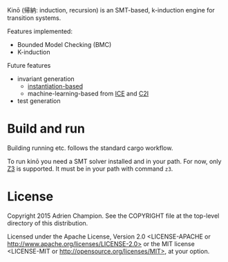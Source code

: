 Kinō (帰納: induction, recursion) is an SMT-based, k-induction engine for transition systems.

Features implemented:

- Bounded Model Checking (BMC)
- K-induction

Future features

- invariant generation
    - [instantiation-based][graph based invgen]
    - machine-learning-based from [ICE][ice invgen] and [C2I][c2i invgen]
- test generation

# Build and run

Building running etc. follows the standard cargo workflow.

To run kinō you need a SMT solver installed and in your path.
For now, only [Z3][z3] is supported. It must be in your path with command `z3`.

# License

Copyright 2015 Adrien Champion. See the COPYRIGHT file at the top-level
directory of this distribution.

Licensed under the Apache License, Version 2.0 <LICENSE-APACHE or
http://www.apache.org/licenses/LICENSE-2.0> or the MIT license <LICENSE-MIT or
http://opensource.org/licenses/MIT>, at your option.



[graph based invgen]: http://homepage.cs.uiowa.edu/~tinelli/papers/KahGT-NFM-11.pdf (Instantiation-based Invariant Generation)
[ice invgen]: http://web.engr.illinois.edu/~garg11/papers/dt-ice.pdf (ICE Invariant Generation)
[c2i invgen]: http://web.stanford.edu/~sharmar/pubs/c2i.pdf (C2I Invariant Generation)

[z3]: https://github.com/Z3Prover/z3 (Z3 SMT solver)